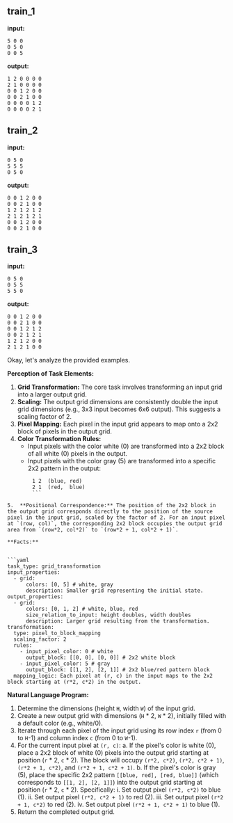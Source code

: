 
## train_1

**input:**
```
5 0 0
0 5 0
0 0 5
```


**output:**
```
1 2 0 0 0 0
2 1 0 0 0 0
0 0 1 2 0 0
0 0 2 1 0 0
0 0 0 0 1 2
0 0 0 0 2 1
```


## train_2

**input:**
```
0 5 0
5 5 5
0 5 0
```


**output:**
```
0 0 1 2 0 0
0 0 2 1 0 0
1 2 1 2 1 2
2 1 2 1 2 1
0 0 1 2 0 0
0 0 2 1 0 0
```


## train_3

**input:**
```
0 5 0
0 5 5
5 5 0
```


**output:**
```
0 0 1 2 0 0
0 0 2 1 0 0
0 0 1 2 1 2
0 0 2 1 2 1
1 2 1 2 0 0
2 1 2 1 0 0
```

Okay, let's analyze the provided examples.

**Perception of Task Elements:**

1.  **Grid Transformation:** The core task involves transforming an input grid into a larger output grid.
2.  **Scaling:** The output grid dimensions are consistently double the input grid dimensions (e.g., 3x3 input becomes 6x6 output). This suggests a scaling factor of 2.
3.  **Pixel Mapping:** Each pixel in the input grid appears to map onto a 2x2 block of pixels in the output grid.
4.  **Color Transformation Rules:**
    *   Input pixels with the color white (0) are transformed into a 2x2 block of all white (0) pixels in the output.
    *   Input pixels with the color gray (5) are transformed into a specific 2x2 pattern in the output:
        
```
        1 2  (blue, red)
        2 1  (red,  blue)
        ```

5.  **Positional Correspondence:** The position of the 2x2 block in the output grid corresponds directly to the position of the source pixel in the input grid, scaled by the factor of 2. For an input pixel at `(row, col)`, the corresponding 2x2 block occupies the output grid area from `(row*2, col*2)` to `(row*2 + 1, col*2 + 1)`.

**Facts:**


```yaml
task_type: grid_transformation
input_properties:
  - grid:
      colors: [0, 5] # white, gray
      description: Smaller grid representing the initial state.
output_properties:
  - grid:
      colors: [0, 1, 2] # white, blue, red
      size_relation_to_input: height doubles, width doubles
      description: Larger grid resulting from the transformation.
transformation:
  type: pixel_to_block_mapping
  scaling_factor: 2
  rules:
    - input_pixel_color: 0 # white
      output_block: [[0, 0], [0, 0]] # 2x2 white block
    - input_pixel_color: 5 # gray
      output_block: [[1, 2], [2, 1]] # 2x2 blue/red pattern block
  mapping_logic: Each pixel at (r, c) in the input maps to the 2x2 block starting at (r*2, c*2) in the output.
```


**Natural Language Program:**

1.  Determine the dimensions (height `H`, width `W`) of the input grid.
2.  Create a new output grid with dimensions (`H` * 2, `W` * 2), initially filled with a default color (e.g., white/0).
3.  Iterate through each pixel of the input grid using its row index `r` (from 0 to `H`-1) and column index `c` (from 0 to `W`-1).
4.  For the current input pixel at `(r, c)`:
    a.  If the pixel's color is white (0), place a 2x2 block of white (0) pixels into the output grid starting at position (`r` * 2, `c` * 2). The block will occupy `(r*2, c*2)`, `(r*2, c*2 + 1)`, `(r*2 + 1, c*2)`, and `(r*2 + 1, c*2 + 1)`.
    b.  If the pixel's color is gray (5), place the specific 2x2 pattern `[[blue, red], [red, blue]]` (which corresponds to `[[1, 2], [2, 1]]`) into the output grid starting at position (`r` * 2, `c` * 2). Specifically:
        i.  Set output pixel `(r*2, c*2)` to blue (1).
        ii. Set output pixel `(r*2, c*2 + 1)` to red (2).
        iii. Set output pixel `(r*2 + 1, c*2)` to red (2).
        iv. Set output pixel `(r*2 + 1, c*2 + 1)` to blue (1).
5.  Return the completed output grid.
